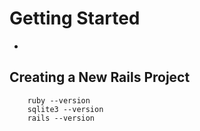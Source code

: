 # Getting Started

- [](https://guides.rubyonrails.org/getting_started.html#creating-a-new-rails-project-installing-rails)

## Creating a New Rails Project

```
    ruby --version
    sqlite3 --version
    rails --version
```

